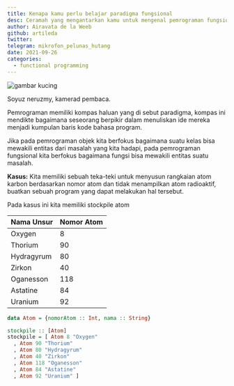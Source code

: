 ```yaml
---
title: Kenapa kamu perlu belajar paradigma fungsional
desc: Ceramah yang mengantarkan kamu untuk mengenal pemrograman fungsional
author: Airavata de la Weeb
github: artileda
twitter:
telegram: mikrofon_pelunas_hutang
date: 2021-09-26
categories:
  - functional programming
---
```


![gambar kucing](https://storage.googleapis.com/kotakode-prod-public/images/8a3c3f16-4397-4cea-90fa-491c05378d5e-image.png)

Soyuz neruzmy, kamerad pembaca.

Pemrograman memiliki kompas haluan yang di sebut paradigma, kompas ini mendikte bagaimana seseorang berpikir 
dalam menuliskan ide mereka menjadi kumpulan baris kode bahasa program.

Jika pada pemrograman objek kita berfokus bagaimana suatu kelas bisa mewakili entitas dari masalah yang kita hadapi,
pada pemrograman fungsional kita berfokus bagaimana fungsi bisa mewakili entitas suatu masalah.

**Kasus:** Kita memiliki sebuah teka-teki untuk menyusun rangkaian atom karbon berdasarkan nomor atom dan tidak menampilkan
atom radioaktif, buatkan sebuah program yang dapat melakukan hal tersebut.

Pada kasus ini kita memiliki stockpile atom

| Nama Unsur | Nomor Atom |
|--|--|
| Oxygen | 8 |
| Thorium | 90 |
| Hydragyrum | 80 |
| Zirkon | 40 |
| Oganesson | 118 |
| Astatine | 84 |
| Uranium | 92 |


```haskell
data Atom = {nomorAtom :: Int, nama :: String}

stockpile :: [Atom]
stockpile = [ Atom 8 "Oxygen"
  , Atom 90 "Thorium"
  , Atom 80 "Hydragyrum"
  , Atom 40 "Zirkon"
  , Atom 118 "Oganesson"
  , Atom 84 "Astatine"
  , Atom 92 "Uranium" ]
  
 
```
